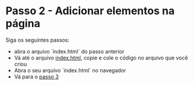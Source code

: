 # Passo 2 - Adicionar elementos na página
Siga os seguintes passos:
* abra o arquivo ´index.html´ do passo anterior
* Vá até o arquivo [index.html](/pasta2/index.html), copie e cole o código no arquivo que você criou
* Abra o seu arquivo ´index.html´ no navegador
* Vá para o [passo 3](/pasta3/)
